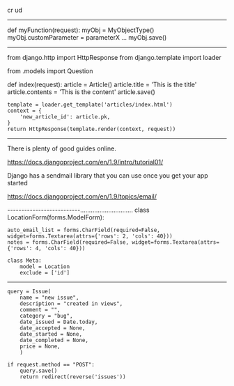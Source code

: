 cr  ud


------------------------------------------
def myFunction(request):
    myObj = MyObjectType()
    myObj.customParameter = parameterX
    ...
    myObj.save()
    
----------------------------
from django.http import HttpResponse
from django.template import loader

from .models import Question


def index(request):
    article = Article()
    article.title = 'This is the title'
    article.contents = 'This is the content'
    article.save()
    
    template = loader.get_template('articles/index.html')
    context = {
        'new_article_id': article.pk,
    }
    return HttpResponse(template.render(context, request))
    
--------------------------------------------


There is plenty of good guides online. 

https://docs.djangoproject.com/en/1.9/intro/tutorial01/

Django has a sendmail library that you can use once you get your app started

https://docs.djangoproject.com/en/1.9/topics/email/

--------------------------..............................
class LocationForm(forms.ModelForm):

    auto_email_list = forms.CharField(required=False, widget=forms.Textarea(attrs={'rows': 2, 'cols': 40}))
    notes = forms.CharField(required=False, widget=forms.Textarea(attrs={'rows': 4, 'cols': 40}))

    class Meta:
        model = Location
        exclude = ['id']
---------------------
    query = Issue(
        name = "new issue",
        description = "created in views",
        comment = "",
        category = "bug",
        date_issued = Date.today, 
        date_accepted = None,
        date_started = None,
        date_completed = None,
        price = None,
        )
    
    if request.method == "POST":
        query.save()
        return redirect(reverse('issues'))

